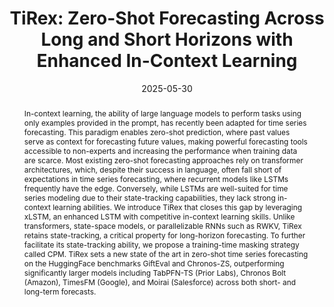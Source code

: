 ---
title: "TiRex: Zero-Shot Forecasting Across Long and Short Horizons with Enhanced In-Context Learning"
date: 2025-05-30
publishDate:  2025-05-30
authors: ["**Andreas Auer**, Patrick Podest, Daniel Klotz, Sebastian Böck, Günter Klambauer, Sepp Hochreiter"]
publication_types: ["2"]
abstract: "In-context learning, the ability of large language models to perform tasks using only examples provided in the prompt, has recently been adapted for time series forecasting. This paradigm enables zero-shot prediction, where past values serve as context for forecasting future values, making powerful forecasting tools accessible to non-experts and increasing the performance when training data are scarce. Most existing zero-shot forecasting approaches rely on transformer architectures, which, despite their success in language, often fall short of expectations in time series forecasting, where recurrent models like LSTMs frequently have the edge. Conversely, while LSTMs are well-suited for time series modeling due to their state-tracking capabilities, they lack strong in-context learning abilities. We introduce TiRex that closes this gap by leveraging xLSTM, an enhanced LSTM with competitive in-context learning skills. Unlike transformers, state-space models, or parallelizable RNNs such as RWKV, TiRex retains state-tracking, a critical property for long-horizon forecasting. To further facilitate its state-tracking ability, we propose a training-time masking strategy called CPM. TiRex sets a new state of the art in zero-shot time series forecasting on the HuggingFace benchmarks GiftEval and Chronos-ZS, outperforming significantly larger models including TabPFN-TS (Prior Labs), Chronos Bolt (Amazon), TimesFM (Google), and Moirai (Salesforce) across both short- and long-term forecasts."
featured: true
publication: "Under Review"
links:
  - icon_pack: ai
    icon: arxiv
    name: Paper
    url: 'https://arxiv.org/abs/2505.23719'
  - icon_pack: fab
    icon: github
    name: Code
    url: 'https://github.com/NX-AI/tirex'
  - icon_pack: fab
    icon: square-binary
    name: Model (HuggingFace)
    url: 'https://huggingface.co/NX-AI/TiRex'
---